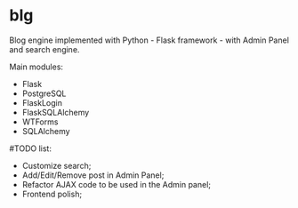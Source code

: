blg
===

Blog engine implemented with Python - Flask framework - with Admin Panel and search engine.


Main modules:
  - Flask
  - PostgreSQL
  - Flask­Login
  - Flask­SQLAlchemy
  - WTForms
  - SQLAlchemy


#TODO list:
- Customize search;
- Add/Edit/Remove post in Admin Panel;
- Refactor AJAX code to be used in the Admin panel;
- Frontend polish;
